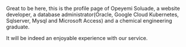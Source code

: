 Great to be here, this is the profile page of Opeyemi Soluade, a website developer, a database administrator(Oracle, Google Cloud Kubernetes, Sqlserver, Mysql and Microsoft Access) and a chemical engineering graduate.

It will be indeed an enjoyable experience with our service.